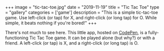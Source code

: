 +++
image = "tic-tac-toe.jpg"
date = "2019-11-19"
title = "Tic Tac Toe"
type = "gallery"
categories = ['game']
description = "This is a simple tic-tac-toe game. Use left-click (or tap) for X, and right-click (or long tap) for O. While simple, it beats nothing if you're bored!"
+++

There's not much to see here. This little app, hosted on [CodePen](https://cdpn.io/robpetrin/debug/ExVqbGJ), is a fully-functioning Tic Tac Toe game. It can be played alone (but why?) or with a friend. A left-click (or tap) is X, and a right-click (or long tap) is O.